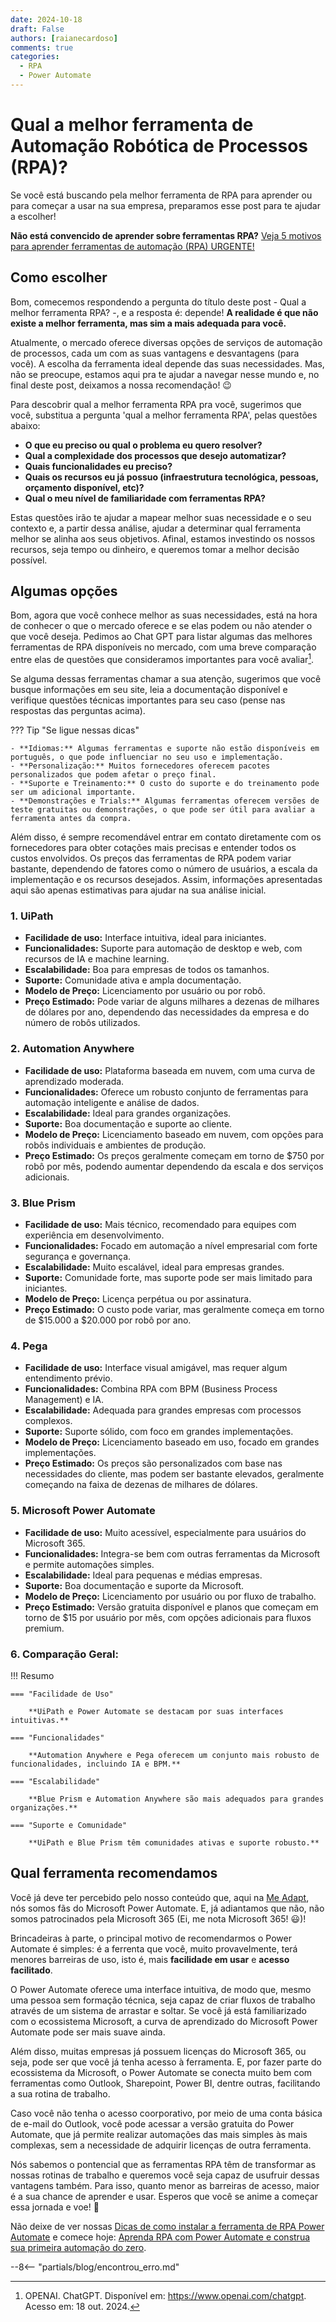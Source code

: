 ```yaml
---
date: 2024-10-18
draft: False
authors: [raianecardoso]
comments: true
categories:
  - RPA
  - Power Automate
---
```


# Qual a melhor ferramenta de Automação Robótica de Processos (RPA)?

Se você está buscando pela melhor ferramenta de RPA para aprender ou para começar a usar na sua empresa, preparamos esse post para te ajudar a escolher!

**Não está convencido de aprender sobre ferramentas RPA?** [Veja 5 motivos para aprender ferramentas de automação (RPA) URGENTE!](../posts/20240914_5_motivos_para_aprender_automacao.md)


<!-- more -->

## Como escolher

Bom, comecemos respondendo a pergunta do título deste post - Qual a melhor ferramenta RPA? -, e a resposta é: depende! **A realidade é que não existe a melhor ferramenta, mas sim a mais adequada para você.**

Atualmente, o mercado oferece diversas opções de serviços de automação de processos, cada um com as suas vantagens e desvantagens (para você). A escolha da ferramenta ideal depende das suas necessidades. Mas, não se preocupe, estamos aqui pra te ajudar a navegar nesse mundo e, no final deste post, deixamos a nossa recomendação! :wink:

Para descobrir qual a melhor ferramenta RPA pra você, sugerimos que você, substitua a pergunta 'qual a melhor ferramenta RPA', pelas questões abaixo:

- **O que eu preciso ou qual o problema eu quero resolver?**
- **Qual a complexidade dos processos que desejo automatizar?**
- **Quais funcionalidades eu preciso?**
- **Quais os recursos eu já possuo (infraestrutura tecnológica, pessoas, orçamento disponível, etc)?**
- **Qual o meu nível de familiaridade com ferramentas RPA?**

Estas questões irão te ajudar a mapear melhor suas necessidade e o seu contexto e, a partir dessa análise, ajudar a determinar qual ferramenta melhor se alinha aos seus objetivos. Afinal, estamos investindo os nossos recursos, seja tempo ou dinheiro, e queremos tomar a melhor decisão possível.

## Algumas opções

Bom, agora que você conhece melhor as suas necessidades, está na hora de conhecer o que o mercado oferece e se elas podem ou não atender o que você deseja. Pedimos ao Chat GPT para listar algumas das melhores ferramentas de RPA disponíveis no mercado, com uma breve comparação entre elas de questões que consideramos importantes para você avaliar[^1].

Se alguma dessas ferramentas chamar a sua atenção, sugerimos que você busque informações em seu site, leia a documentação disponível e verifique questões técnicas importantes para seu caso (pense nas respostas das perguntas acima).

??? Tip "Se ligue nessas dicas"

    - **Idiomas:** Algumas ferramentas e suporte não estão disponíveis em português, o que pode influenciar no seu uso e implementação.
    - **Personalização:** Muitos fornecedores oferecem pacotes personalizados que podem afetar o preço final.
    - **Suporte e Treinamento:** O custo do suporte e do treinamento pode ser um adicional importante.
    - **Demonstrações e Trials:** Algumas ferramentas oferecem versões de teste gratuitas ou demonstrações, o que pode ser útil para avaliar a ferramenta antes da compra.

Além disso, é sempre recomendável entrar em contato diretamente com os fornecedores para obter cotações mais precisas e entender todos os custos envolvidos. Os preços das ferramentas de RPA podem variar bastante, dependendo de fatores como o número de usuários, a escala da implementação e os recursos desejados. Assim, informações apresentadas aqui são apenas estimativas para ajudar na sua análise inicial.

### 1. **UiPath**
- **Facilidade de uso:** Interface intuitiva, ideal para iniciantes.
- **Funcionalidades:** Suporte para automação de desktop e web, com recursos de IA e machine learning.
- **Escalabilidade:** Boa para empresas de todos os tamanhos.
- **Suporte:** Comunidade ativa e ampla documentação.
- **Modelo de Preço:** Licenciamento por usuário ou por robô.
- **Preço Estimado:** Pode variar de alguns milhares a dezenas de milhares de dólares por ano, dependendo das necessidades da empresa e do número de robôs utilizados.

### 2. **Automation Anywhere**
- **Facilidade de uso:** Plataforma baseada em nuvem, com uma curva de aprendizado moderada.
- **Funcionalidades:** Oferece um robusto conjunto de ferramentas para automação inteligente e análise de dados.
- **Escalabilidade:** Ideal para grandes organizações.
- **Suporte:** Boa documentação e suporte ao cliente.
- **Modelo de Preço:** Licenciamento baseado em nuvem, com opções para robôs individuais e ambientes de produção.
- **Preço Estimado:** Os preços geralmente começam em torno de $750 por robô por mês, podendo aumentar dependendo da escala e dos serviços adicionais.

### 3. **Blue Prism**
- **Facilidade de uso:** Mais técnico, recomendado para equipes com experiência em desenvolvimento.
- **Funcionalidades:** Focado em automação a nível empresarial com forte segurança e governança.
- **Escalabilidade:** Muito escalável, ideal para empresas grandes.
- **Suporte:** Comunidade forte, mas suporte pode ser mais limitado para iniciantes.
- **Modelo de Preço:** Licença perpétua ou por assinatura.
- **Preço Estimado:** O custo pode variar, mas geralmente começa em torno de $15.000 a $20.000 por robô por ano.

### 4. **Pega**
- **Facilidade de uso:** Interface visual amigável, mas requer algum entendimento prévio.
- **Funcionalidades:** Combina RPA com BPM (Business Process Management) e IA.
- **Escalabilidade:** Adequada para grandes empresas com processos complexos.
- **Suporte:** Suporte sólido, com foco em grandes implementações.
- **Modelo de Preço:** Licenciamento baseado em uso, focado em grandes implementações.
- **Preço Estimado:** Os preços são personalizados com base nas necessidades do cliente, mas podem ser bastante elevados, geralmente começando na faixa de dezenas de milhares de dólares.

### 5. **Microsoft Power Automate**
- **Facilidade de uso:** Muito acessível, especialmente para usuários do Microsoft 365.
- **Funcionalidades:** Integra-se bem com outras ferramentas da Microsoft e permite automações simples.
- **Escalabilidade:** Ideal para pequenas e médias empresas.
- **Suporte:** Boa documentação e suporte da Microsoft.
- **Modelo de Preço:** Licenciamento por usuário ou por fluxo de trabalho.
- **Preço Estimado:** Versão gratuita disponível e planos que começam em torno de $15 por usuário por mês, com opções adicionais para fluxos premium.

### 6. **Comparação Geral:**

!!! Resumo

    === "Facilidade de Uso"

        **UiPath e Power Automate se destacam por suas interfaces intuitivas.**

    === "Funcionalidades"

        **Automation Anywhere e Pega oferecem um conjunto mais robusto de funcionalidades, incluindo IA e BPM.**

    === "Escalabilidade"

        **Blue Prism e Automation Anywhere são mais adequados para grandes organizações.**

    === "Suporte e Comunidade"

        **UiPath e Blue Prism têm comunidades ativas e suporte robusto.**


## Qual ferramenta recomendamos

Você já deve ter percebido pelo nosso conteúdo que, aqui na [Me Adapt](/), nós somos fãs do Microsoft Power Automate. E, já adiantamos que não, não somos patrocinados pela Microsoft 365 (Ei, me nota Microsoft 365! :smiley:)!

Brincadeiras à parte, o principal motivo de recomendarmos o Power Automate é simples: é a ferrenta que você, muito provavelmente, terá menores barreiras de uso, isto é, mais **facilidade em usar** e **acesso facilitado**.

O Power Automate oferece uma interface intuitiva, de modo que, mesmo uma pessoa sem formação técnica, seja capaz de criar fluxos de trabalho através de um sistema de arrastar e soltar. Se você já está familiarizado com o ecossistema Microsoft, a curva de aprendizado do Microsoft Power Automate pode ser mais suave ainda.

Além disso, muitas empresas já possuem licenças do Microsoft 365, ou seja, pode ser que você já tenha acesso à ferramenta. E, por fazer parte do ecossistema da Microsoft, o Power Automate se conecta muito bem com ferramentas como Outlook, Sharepoint, Power BI, dentre outras, facilitando a sua rotina de trabalho.

Caso você não tenha o acesso coorporativo, por meio de uma conta básica de e-mail do Outlook, você pode acessar a versão gratuita do Power Automate, que já permite realizar automações das mais simples às mais complexas, sem a necessidade de adquirir licenças de outra ferramenta.

Nós sabemos o pontencial que as ferramentas RPA têm de transformar as nossas rotinas de trabalho e queremos você seja capaz de usufruir dessas vantagens também. Para isso, quanto menor as barreiras de acesso, maior é a sua chance de aprender e usar. Esperos que você se anime a começar essa jornada e voe! :rocket:

Não deixe de ver nossas [Dicas de como instalar a ferramenta de RPA Power Automate](https://meadapt.com/blog/dicas-de-como-instalar-a-ferramenta-de-rpa-power-automate/) e comece hoje: [Aprenda RPA com Power Automate e construa sua primeira automação do zero](https://meadapt.com/blog/aprenda-rpa-com-power-automate-e-construa-sua-primeira-automa%C3%A7%C3%A3o-do-zero/).


--8<-- "partials/blog/encontrou_erro.md"

[^1]: OPENAI. ChatGPT. Disponível em: https://www.openai.com/chatgpt. Acesso em: 18 out. 2024.
